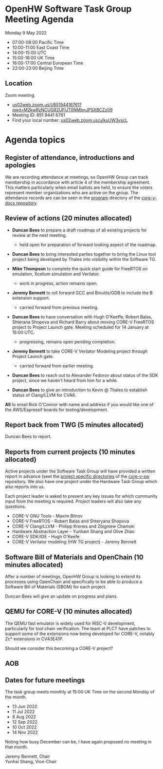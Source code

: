 # OpenHW Software Task Group Meeting Agenda

Monday 9 May 2022

- 07:00-08:00 Pacific Time
- 10:00-11:00 East Coast Time
- 14:00-15:00 UTC
- 15:00-16:00 UK Time
- 16:00-17:00 Central European Time
- 22:00-23:00 Beijing Time

## Location

Zoom meeting.

- [us02web.zoom.us/j/85194416761?pwd=M2kwRzNCUG82UFlJT0NMbnJPSXBCZz09](https://us02web.zoom.us/j/85194416761?pwd=M2kwRzNCUG82UFlJT0NMbnJPSXBCZz09)
- Meeting ID: 851 9441 6761
- Find your local number: [us02web.zoom.us/u/kuUW3yscL](https://us02web.zoom.us/u/kuUW3yscL)

# Agenda topics

## Register of attendance, introductions and apologies

We are recording attendance at meetings, so OpenHW Group can track membership in accordance with article 4 of the membership agreement. This matters particularly when email ballots are held, to ensure the voters represent member organizations who are active on the group. The attendance records are can be seen in the [program](https://github.com/openhwgroup/core-v-docs/tree/master/program) directory of the [core-v-docs repository](https://github.com/openhwgroup/core-v-docs).

## Review of actions (20 minutes allocated)

- **Duncan Bees** to prepare a draft roadmap of all existing projects for review at the next meeting.

  - held open for preparation of forward looking aspect of the roadmap.

- **Duncan Bees** to bring interested parties together to bring the Linux tool project being developed by Thales into visibility within the Software TG.

- **Mike Thompson** to complete the quick start guide for FreeRTOS on emulation, Xcelium simulation and Verilator.

  - work in progress, action remains open.

- **Jeremy Bennett** to roll forward GCC and Binutils/GDB to include the B extension support.

  - carried forward from previous meeting.

- **Duncan Bees** to have conversation with Hugh O'Keeffe, Robert Balas, Shterana Shopova and Richard Barry about moving CORE-V FreeRTOS project to Project Launch gate.  Meeting scheduled for 14 January at 15:00 UTC.

  - progressing, remains open pending completion.

- **Jeremy Bennett** to take CORE-V Verilator Modeling project through Project Launch gate.

  - carried forward from earlier meeting.

- **Duncan Bees** to reach out to Alexander Fedorov about status of the SDK project, since we haven't heard from him for a while.

- **Duncan Bees** to give an introduction to Kevin @ Thales to establish status of Clang/LLVM for CVA6.

**All** to email Rick O'Connor with name and address if you would like one of the AWS/Espressif boards for testing/development.

## Report back from TWG (5 minutes allocated)

Duncan Bees to report.

## Reports from current projects (10 minutes allocated)

Active projects under the Software Task Group will have provided a written report in advance (seet the [project specific directories](https://github.com/openhwgroup/core-v-sw/blob/master/projects) of the [core-v-sw](https://github.com/openhwgroup/core-v-sw) repository. We also have one project under the Hardware Task Group which also reports into us.

Each project leader is asked to present any key issues for which community input from the meeting is required.  Project leaders will also take any questions.

- CORE-V GNU Tools - Maxim Blinov
- CORE-V FreeRTOS - Robert Balas and Shteryana Shopova
- CORE-V Clang/LLVM - Philipp Krones and Zbigniew Chamski
- Hardware Abstraction Layer - Yunhain Shang and Olive Zhao
- CORE-V SDK/IDE - Hugh O'Keefe
- CORE-V Verilator modeling (HW TG project) - Jeremy Bennett

## Software Bill of Materials and OpenChain (10 minutes allocated)

After a number of meetings, OpenHW Group is looking to extend its processes using OpenChain and specifically to be able to produce a Software Bill of Materials (SBOM) for each project.

Duncan Bees will give an update on progress and plans.

## QEMU for CORE-V (10 minutes allocated)

The QEMU fast emulator is widely used for RISC-V development, particularly for tool chain verification.  The team at PLCT have patches to support some of the extensions now being developed for CORE-V, notably Zc* extensions in CV43E41P.

Should we consider this becoming a CORE-V project?

## AOB

## Dates for future meetings

The task group meets monthly at 15:00 UK Time on the second Monday of the month.

- 13 Jun 2022
- 11 Jul 2022
- 8 Aug 2022
- 12 Sep 2022
- 10 Oct 2022
- 14 Nov 2022

Noting how busy December can be, I have again proposed no meeting in that month.


Jeremy Bennett, Chair\
Yunhai Shang, Vice-Chair
